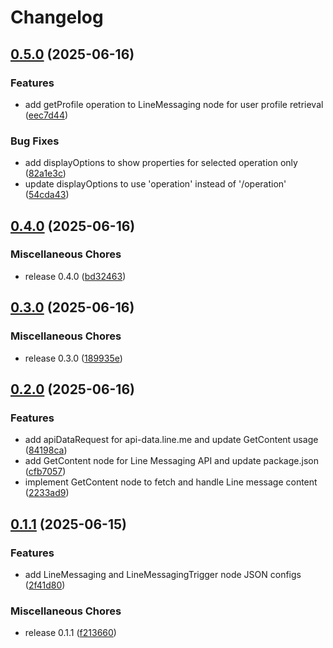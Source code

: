 # Changelog

## [0.5.0](https://github.com/elct9620/n8n-nodes-line-messaging/compare/v0.4.0...v0.5.0) (2025-06-16)

### Features

- add getProfile operation to LineMessaging node for user profile retrieval ([eec7d44](https://github.com/elct9620/n8n-nodes-line-messaging/commit/eec7d44de12b26b923ea061b0882a3349cb8e370))

### Bug Fixes

- add displayOptions to show properties for selected operation only ([82a1e3c](https://github.com/elct9620/n8n-nodes-line-messaging/commit/82a1e3c9e7ca0c2567060f409e9f2e502a5b5b5c))
- update displayOptions to use 'operation' instead of '/operation' ([54cda43](https://github.com/elct9620/n8n-nodes-line-messaging/commit/54cda43c0b17f95fa4cd899486d818a569a4347b))

## [0.4.0](https://github.com/elct9620/n8n-nodes-line-messaging/compare/v0.3.0...v0.4.0) (2025-06-16)

### Miscellaneous Chores

- release 0.4.0 ([bd32463](https://github.com/elct9620/n8n-nodes-line-messaging/commit/bd324636acf4841c6f0b7c8ebf50551aabcd5522))

## [0.3.0](https://github.com/elct9620/n8n-nodes-line-messaging/compare/v0.2.0...v0.3.0) (2025-06-16)

### Miscellaneous Chores

- release 0.3.0 ([189935e](https://github.com/elct9620/n8n-nodes-line-messaging/commit/189935e8fe4ddbff648687055837f7988e638532))

## [0.2.0](https://github.com/elct9620/n8n-nodes-line-messaging/compare/v0.1.1...v0.2.0) (2025-06-16)

### Features

- add apiDataRequest for api-data.line.me and update GetContent usage ([84198ca](https://github.com/elct9620/n8n-nodes-line-messaging/commit/84198cac5b8cf364a40dc424ba212c7de4d7dc60))
- add GetContent node for Line Messaging API and update package.json ([cfb7057](https://github.com/elct9620/n8n-nodes-line-messaging/commit/cfb70572fe8b432f5502ad28e16d462db6fbd746))
- implement GetContent node to fetch and handle Line message content ([2233ad9](https://github.com/elct9620/n8n-nodes-line-messaging/commit/2233ad9c6b8131d34f9e1500a7975ed0200f9a40))

## [0.1.1](https://github.com/elct9620/n8n-nodes-line-messaging/compare/v0.1.0...v0.1.1) (2025-06-15)

### Features

- add LineMessaging and LineMessagingTrigger node JSON configs ([2f41d80](https://github.com/elct9620/n8n-nodes-line-messaging/commit/2f41d80296b9d0b0bf6a067c64cc2516e27dde9b))

### Miscellaneous Chores

- release 0.1.1 ([f213660](https://github.com/elct9620/n8n-nodes-line-messaging/commit/f2136607d56d569d4f371c34297a07bbdcf45406))
